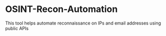 # OSINT-Recon-Automation
This tool helps automate reconnaissance on IPs and email addresses using public APIs
